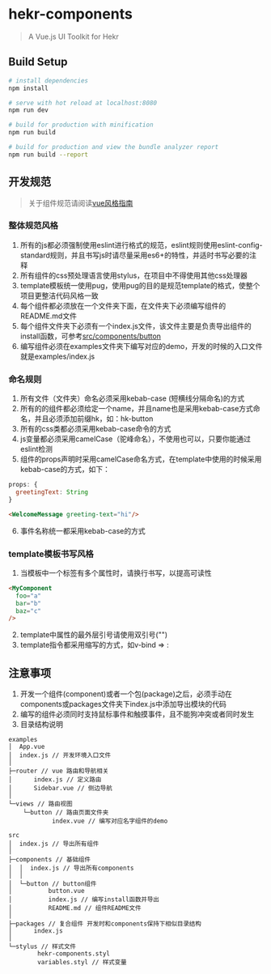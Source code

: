# hekr-components

> A Vue.js UI Toolkit for Hekr

## Build Setup

``` bash
# install dependencies
npm install

# serve with hot reload at localhost:8080
npm run dev

# build for production with minification
npm run build

# build for production and view the bundle analyzer report
npm run build --report
```

## 开发规范

> 关于组件规范请阅读[vue风格指南](https://cn.vuejs.org/v2/style-guide/)

### 整体规范风格
1. 所有的js都必须强制使用eslint进行格式的规范，eslint规则使用eslint-config-standard规则，并且书写js时请尽量采用es6+的特性，并适时书写必要的注释
2. 所有组件的css预处理语言使用stylus，在项目中不得使用其他css处理器
3. template模板统一使用pug，使用pug的目的是规范template的格式，使整个项目更整洁代码风格一致
4. 每个组件都必须放在一个文件夹下面，在文件夹下必须编写组件的README.md文件
5. 每个组件文件夹下必须有一个index.js文件，该文件主要是负责导出组件的install函数，可参考[src/components/button](./src/components/button)
6. 编写组件必须在examples文件夹下编写对应的demo，开发的时候的入口文件就是examples/index.js

### 命名规则
1. 所有文件（文件夹）命名必须采用kebab-case (短横线分隔命名)的方式
2. 所有的的组件都必须给定一个name，并且name也是采用kebab-case方式命名，并且必须添加前缀hk，如：hk-button
3. 所有的css类都必须采用kebab-case命令的方式
4. js变量都必须采用camelCase（驼峰命名），不使用也可以，只要你能通过eslint检测
5. 组件的props声明时采用camelCase命名方式，在template中使用的时候采用kebab-case的方式，如下：
```javascript
props: {
  greetingText: String
}
```
```html
<WelcomeMessage greeting-text="hi"/>
```
6. 事件名称统一都采用kebab-case的方式

### template模板书写风格
1. 当模板中一个标签有多个属性时，请换行书写，以提高可读性
```html
<MyComponent
  foo="a"
  bar="b"
  baz="c"
/>
```
2. template中属性的最外层引号请使用双引号("")
3. template指令都采用缩写的方式，如v-bind => :

## 注意事项
1. 开发一个组件(component)或者一个包(package)之后，必须手动在components或packages文件夹下index.js中添加导出模块的代码
2. 编写的组件必须同时支持鼠标事件和触摸事件，且不能狗冲突或者同时发生
3. 目录结构说明
```
examples
│  App.vue
│  index.js // 开发环境入口文件
│
├─router // vue 路由和导航相关
│      index.js // 定义路由
│      Sidebar.vue // 侧边导航
│
└─views // 路由视图
    └─button // 路由页面文件夹
            index.vue // 编写对应名字组件的demo
```
```
src
│  index.js // 导出所有组件
│
├─components // 基础组件
│  │  index.js // 导出所有components
│  │
│  └─button // button组件
│          button.vue
│          index.js // 编写install函数并导出
│          README.md // 组件README文件
│
├─packages // 复合组件 开发时和components保持下相似目录结构
│      index.js
│
└─stylus // 样式文件
        hekr-components.styl
        variables.styl // 样式变量
```
